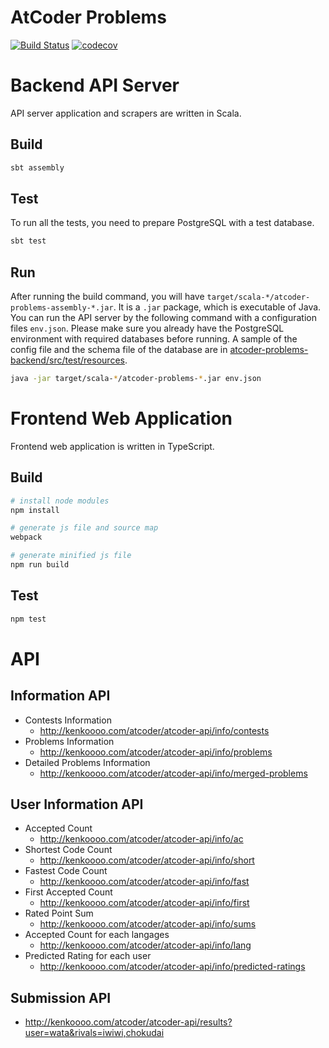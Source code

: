 # AtCoder Problems

[![Build Status](https://travis-ci.org/kenkoooo/AtCoderProblems.svg?branch=master)](https://travis-ci.org/kenkoooo/AtCoderProblems)
[![codecov](https://codecov.io/gh/kenkoooo/AtCoderProblems/branch/master/graph/badge.svg)](https://codecov.io/gh/kenkoooo/AtCoderProblems)

# Backend API Server

API server application and scrapers are written in Scala.

## Build

```bash
sbt assembly
```

## Test
To run all the tests, you need to prepare PostgreSQL with a test database.

```bash
sbt test
```

## Run 
After running the build command, you will have `target/scala-*/atcoder-problems-assembly-*.jar`. It is a `.jar` package, which is executable of Java. You can run the API server by the following command with a configuration files `env.json`. Please make sure you already have the PostgreSQL environment with required databases before running.
A sample of the config file and the schema file of the database are in [atcoder-problems-backend/src/test/resources](https://github.com/kenkoooo/AtCoderProblems/tree/master/atcoder-problems-backend/src/test/resources).
```bash
java -jar target/scala-*/atcoder-problems-*.jar env.json
```

# Frontend Web Application

Frontend web application is written in TypeScript.

## Build

```bash
# install node modules
npm install

# generate js file and source map
webpack

# generate minified js file
npm run build
```

## Test

```bash
npm test
```

# API

## Information API

- Contests Information
  - http://kenkoooo.com/atcoder/atcoder-api/info/contests
- Problems Information
  - http://kenkoooo.com/atcoder/atcoder-api/info/problems
- Detailed Problems Information
  - http://kenkoooo.com/atcoder/atcoder-api/info/merged-problems

## User Information API

- Accepted Count
  - http://kenkoooo.com/atcoder/atcoder-api/info/ac
- Shortest Code Count
  - http://kenkoooo.com/atcoder/atcoder-api/info/short
- Fastest Code Count
  - http://kenkoooo.com/atcoder/atcoder-api/info/fast
- First Accepted Count
  - http://kenkoooo.com/atcoder/atcoder-api/info/first
- Rated Point Sum
  - http://kenkoooo.com/atcoder/atcoder-api/info/sums
- Accepted Count for each langages
  - http://kenkoooo.com/atcoder/atcoder-api/info/lang
- Predicted Rating for each user
  - http://kenkoooo.com/atcoder/atcoder-api/info/predicted-ratings

## Submission API
  - http://kenkoooo.com/atcoder/atcoder-api/results?user=wata&rivals=iwiwi,chokudai

